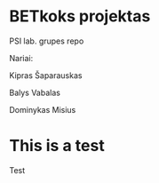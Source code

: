 # BETkoks projektas
PSI lab. grupes repo

Nariai:

Kipras Šaparauskas

Balys Vabalas

Dominykas Misius

# This is a test
Test
